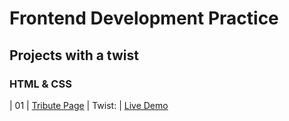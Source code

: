 # Frontend Development Practice 
<h2>Projects with a twist  </h2>

<h3> HTML & CSS </h3>
                                                                   
| 01  | [Tribute Page](https://github.com/OAAK125/FrontendPractice/tree/main/HTML%20%26%20CSS/TributePage) | Twist:                        | [Live Demo](https://50projects50days.com/projects/expanding-cards/)               
